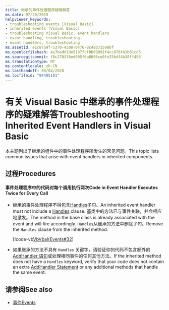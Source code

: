 ```yaml
---
title: 继承的事件处理程序疑难解答
ms.date: 07/20/2015
helpviewer_keywords:
- troubleshooting events [Visual Basic]
- inherited events [Visual Basic]
- troubleshooting Visual Basic, event handlers
- event handling, troubleshooting
- event handlers, troubleshooting
ms.assetid: e1c8759f-5370-4308-8476-8c48b73509bf
ms.openlocfilehash: 4e7bedd1de5197fcf8b69091f4cc878f41b01cd5
ms.sourcegitcommit: f8c270376ed905f6a8896ce0fe25b4f4b38ff498
ms.translationtype: MT
ms.contentlocale: zh-CN
ms.lasthandoff: 06/04/2020
ms.locfileid: "84405101"
---
```

# <a name="troubleshooting-inherited-event-handlers-in-visual-basic"></a><span data-ttu-id="e31dd-102">有关 Visual Basic 中继承的事件处理程序的疑难解答</span><span class="sxs-lookup"><span data-stu-id="e31dd-102">Troubleshooting Inherited Event Handlers in Visual Basic</span></span>
<span data-ttu-id="e31dd-103">本主题列出了继承的组件中的事件处理程序所发生的常见问题。</span><span class="sxs-lookup"><span data-stu-id="e31dd-103">This topic lists common issues that arise with event handlers in inherited components.</span></span>  
  
## <a name="procedures"></a><span data-ttu-id="e31dd-104">过程</span><span class="sxs-lookup"><span data-stu-id="e31dd-104">Procedures</span></span>  
  
#### <a name="code-in-event-handler-executes-twice-for-every-call"></a><span data-ttu-id="e31dd-105">事件处理程序中的代码对每个调用执行两次</span><span class="sxs-lookup"><span data-stu-id="e31dd-105">Code in Event Handler Executes Twice for Every Call</span></span>  
  
- <span data-ttu-id="e31dd-106">继承的事件处理程序不得包含[Handles](../../../language-reference/statements/handles-clause.md)子句。</span><span class="sxs-lookup"><span data-stu-id="e31dd-106">An inherited event handler must not include a [Handles](../../../language-reference/statements/handles-clause.md) clause.</span></span> <span data-ttu-id="e31dd-107">基类中的方法已与事件关联，并会相应地激发。</span><span class="sxs-lookup"><span data-stu-id="e31dd-107">The method in the base class is already associated with the event and will fire accordingly.</span></span> <span data-ttu-id="e31dd-108">`Handles`从继承的方法中删除子句。</span><span class="sxs-lookup"><span data-stu-id="e31dd-108">Remove the `Handles` clause from the inherited method.</span></span>  
  
     [!code-vb[VbVbalrEvents#32](~/samples/snippets/visualbasic/VS_Snippets_VBCSharp/VbVbalrEvents/VB/Class1.vb#32)]  
  
- <span data-ttu-id="e31dd-109">如果继承的方法不具有 `Handles` 关键字，请验证你的代码不包含额外的[AddHandler 语句](../../../language-reference/statements/addhandler-statement.md)或处理相同事件的任何其他方法。</span><span class="sxs-lookup"><span data-stu-id="e31dd-109">If the inherited method does not have a `Handles` keyword, verify that your code does not contain an extra [AddHandler Statement](../../../language-reference/statements/addhandler-statement.md) or any additional methods that handle the same event.</span></span>  
  
## <a name="see-also"></a><span data-ttu-id="e31dd-110">请参阅</span><span class="sxs-lookup"><span data-stu-id="e31dd-110">See also</span></span>

- [<span data-ttu-id="e31dd-111">事件</span><span class="sxs-lookup"><span data-stu-id="e31dd-111">Events</span></span>](index.md)
